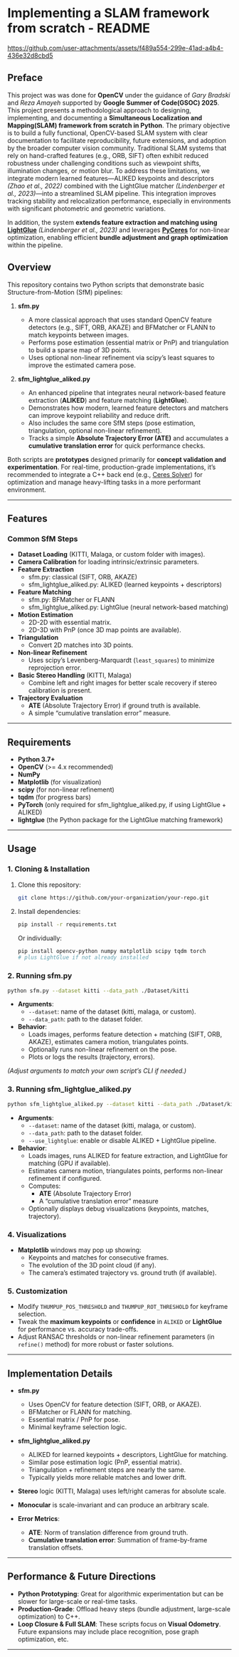 # Implementing a SLAM framework from scratch - README

https://github.com/user-attachments/assets/f489a554-299e-41ad-a4b4-436e32d8cbd5

## Preface
This project was was done for **OpenCV** under the guidance of *Gary Bradski* and *Reza Amayeh* supported by **Google Summer of Code(GSOC) 2025**. This project presents a methodological approach to designing, implementing, and documenting a **Simultaneous Localization and Mapping(SLAM) framework from scratch in Python**. The primary objective is to build a fully functional, OpenCV-based SLAM system with clear documentation to facilitate reproducibility, future extensions, and adoption by the broader computer vision community. Traditional SLAM systems that rely on hand-crafted features (e.g., ORB, SIFT) often exhibit reduced robustness under challenging conditions such as viewpoint shifts, illumination changes, or motion blur. To address these limitations, we integrate modern learned features—ALIKED keypoints and descriptors *(Zhao et al., 2022)* combined with the LightGlue matcher *(Lindenberger et al., 2023)*—into a streamlined SLAM pipeline. This integration improves tracking stability and relocalization performance, especially in environments with significant photometric and geometric variations.

In addition, the system **extends feature extraction and matching using [LightGlue](https://github.com/cvg/LightGlue)** *(Lindenberger et al., 2023)* and leverages **[PyCeres](https://github.com/cvg/pyceres)** for non-linear optimization, enabling efficient **bundle adjustment and graph optimization** within the pipeline.

## Overview

This repository contains two Python scripts that demonstrate basic Structure-from-Motion (SfM) pipelines:

1. **sfm.py**  
   - A more classical approach that uses standard OpenCV feature detectors (e.g., SIFT, ORB, AKAZE) and BFMatcher or FLANN to match keypoints between images.  
   - Performs pose estimation (essential matrix or PnP) and triangulation to build a sparse map of 3D points.  
   - Uses optional non-linear refinement via scipy’s least squares to improve the estimated camera pose.

2. **sfm_lightglue_aliked.py**  
   - An enhanced pipeline that integrates neural network-based feature extraction (**ALIKED**) and feature matching (**LightGlue**).  
   - Demonstrates how modern, learned feature detectors and matchers can improve keypoint reliability and reduce drift.  
   - Also includes the same core SfM steps (pose estimation, triangulation, optional non-linear refinement).  
   - Tracks a simple **Absolute Trajectory Error (ATE)** and accumulates a **cumulative translation error** for quick performance checks.

Both scripts are **prototypes** designed primarily for **concept validation and experimentation**. For real-time, production-grade implementations, it’s recommended to integrate a C++ back end (e.g., [Ceres Solver](https://github.com/ceres-solver/ceres-solver)) for optimization and manage heavy-lifting tasks in a more performant environment.

---

## Features

### Common SfM Steps
- **Dataset Loading** (KITTI, Malaga, or custom folder with images).  
- **Camera Calibration** for loading intrinsic/extrinsic parameters.  
- **Feature Extraction**  
  - sfm.py: classical (SIFT, ORB, AKAZE)  
  - sfm_lightglue_aliked.py: ALIKED (learned keypoints + descriptors)  
- **Feature Matching**  
  - sfm.py: BFMatcher or FLANN  
  - sfm_lightglue_aliked.py: LightGlue (neural network-based matching)  
- **Motion Estimation**  
  - 2D-2D with essential matrix.  
  - 2D-3D with PnP (once 3D map points are available).  
- **Triangulation**  
  - Convert 2D matches into 3D points.  
- **Non-linear Refinement**  
  - Uses scipy’s Levenberg-Marquardt (`least_squares`) to minimize reprojection error.  
- **Basic Stereo Handling** (KITTI, Malaga)  
  - Combine left and right images for better scale recovery if stereo calibration is present.  
- **Trajectory Evaluation**  
  - **ATE** (Absolute Trajectory Error) if ground truth is available.  
  - A simple “cumulative translation error” measure.

---

## Requirements

- **Python 3.7+**  
- **OpenCV** (>= 4.x recommended)  
- **NumPy**  
- **Matplotlib** (for visualization)  
- **scipy** (for non-linear refinement)  
- **tqdm** (for progress bars)  
- **PyTorch** (only required for sfm_lightglue_aliked.py, if using LightGlue + ALIKED)  
- **lightglue** (the Python package for the LightGlue matching framework)  

---

## Usage

### 1. Cloning & Installation
1. Clone this repository:
   ```bash
   git clone https://github.com/your-organization/your-repo.git
   ```
2. Install dependencies:
   ```bash
   pip install -r requirements.txt
   ```
   Or individually:
   ```bash
   pip install opencv-python numpy matplotlib scipy tqdm torch
   # plus LightGlue if not already installed
   ```

### 2. Running **sfm.py**
```bash
python sfm.py --dataset kitti --data_path ./Dataset/kitti
```
- **Arguments**:
  - `--dataset`: name of the dataset (kitti, malaga, or custom).  
  - `--data_path`: path to the dataset folder.
- **Behavior**:
  - Loads images, performs feature detection + matching (SIFT, ORB, AKAZE), estimates camera motion, triangulates points.
  - Optionally runs non-linear refinement on the pose.
  - Plots or logs the results (trajectory, errors).

*(Adjust arguments to match your own script’s CLI if needed.)*

### 3. Running **sfm_lightglue_aliked.py**
```bash
python sfm_lightglue_aliked.py --dataset kitti --data_path ./Dataset/kitti --use_lightglue True
```
- **Arguments**:
  - `--dataset`: name of the dataset (kitti, malaga, or custom).  
  - `--data_path`: path to the dataset folder.  
  - `--use_lightglue`: enable or disable ALIKED + LightGlue pipeline.
- **Behavior**:
  - Loads images, runs ALIKED for feature extraction, and LightGlue for matching (GPU if available).
  - Estimates camera motion, triangulates points, performs non-linear refinement if configured.
  - Computes:
    - **ATE** (Absolute Trajectory Error)  
    - A “cumulative translation error” measure  
  - Optionally displays debug visualizations (keypoints, matches, trajectory).

### 4. Visualizations
- **Matplotlib** windows may pop up showing:
  - Keypoints and matches for consecutive frames.
  - The evolution of the 3D point cloud (if any).
  - The camera’s estimated trajectory vs. ground truth (if available).

### 5. Customization
- Modify `THUMPUP_POS_THRESHOLD` and `THUMPUP_ROT_THRESHOLD` for keyframe selection.  
- Tweak the **maximum keypoints** or **confidence** in `ALIKED` or **LightGlue** for performance vs. accuracy trade-offs.  
- Adjust RANSAC thresholds or non-linear refinement parameters (in `refine()` method) for more robust or faster solutions.

---

## Implementation Details

- **sfm.py**
  - Uses OpenCV for feature detection (SIFT, ORB, or AKAZE).  
  - BFMatcher or FLANN for matching.  
  - Essential matrix / PnP for pose.  
  - Minimal keyframe selection logic.  

- **sfm_lightglue_aliked.py**
  - ALIKED for learned keypoints + descriptors, LightGlue for matching.  
  - Similar pose estimation logic (PnP, essential matrix).  
  - Triangulation + refinement steps are nearly the same.  
  - Typically yields more reliable matches and lower drift.

- **Stereo** logic (KITTI, Malaga) uses left/right cameras for absolute scale.  
- **Monocular** is scale-invariant and can produce an arbitrary scale.  
- **Error Metrics**:  
  - **ATE**: Norm of translation difference from ground truth.  
  - **Cumulative translation error**: Summation of frame-by-frame translation offsets.

---

## Performance & Future Directions

- **Python Prototyping**: Great for algorithmic experimentation but can be slower for large-scale or real-time tasks.
- **Production-Grade**: Offload heavy steps (bundle adjustment, large-scale optimization) to C++.
- **Loop Closure & Full SLAM**: These scripts focus on **Visual Odometry**. Future expansions may include place recognition, pose graph optimization, etc.

---

